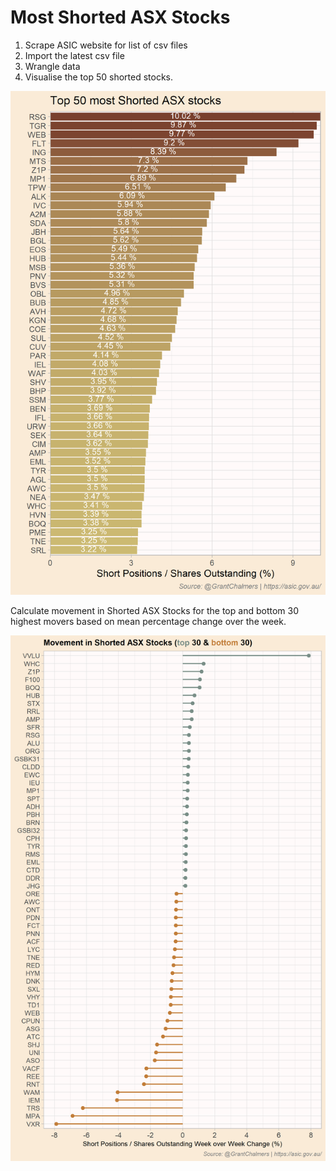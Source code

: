 # Most Shorted ASX Stocks

1. Scrape ASIC website for list of csv files
2. Import the latest csv file
3. Wrangle data
4. Visualise the top 50 shorted stocks.

![](images/top_50_shorted_asx_stocks.png)

Calculate movement in Shorted ASX Stocks for the top and bottom 30 highest movers based on mean percentage change over the week.

![](images/top_bottom_30_shorted_asx_stocks.png)